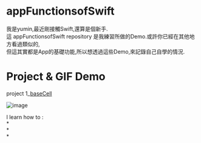 # appFunctionsofSwift

我是yumin,最近剛接觸Swift,還算是個新手.  
這 appFunctionsofSwift repository 是我練習所做的Demo.或許你已經在其他地方看過類似的,  
但這其實都是App的基礎功能,所以想透過這些Demo,來記錄自己自學的情況.


# Project & GIF  Demo

project 1_[baseCell]()  

![image]()  

I learn how to :  
*  
*  
*  


</br>